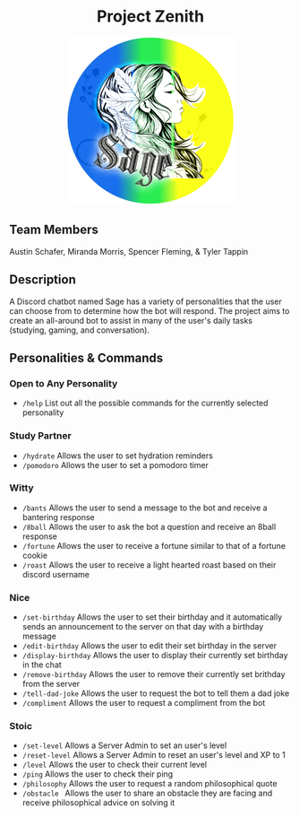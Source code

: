<div align="center">
<h1>Project Zenith</h1>

<img src="src/SageGradient.png" alt="Sage Original Icon" width="300">

<div align="left">
<h2>Team Members</h2>
<p>Austin Schafer, Miranda Morris, Spencer Fleming, & Tyler Tappin</p>

<div align="left">
<h2>Description</h2>
<p>A Discord chatbot named Sage has a variety of personalities that the user can choose from to determine how the bot will respond. The project aims to create an all-around bot to assist in many of the user's daily tasks (studying, gaming, and conversation).
</p>

<div align="left">
<h2>Personalities & Commands</h2>
<h3>Open to Any Personality</h3>
    <ul>
        <li><code>/help</code> List out all the possible commands for the currently selected personality</li>
    </ul>
<h3>Study Partner</h3>
    <ul>
        <li><code>/hydrate</code> Allows the user to set hydration reminders</li>
        <li><code>/pomodoro</code> Allows the user to set a pomodoro timer</li>
    </ul>
<h3>Witty</h3>
    <ul>
        <li><code>/bants</code> Allows the user to send a message to the bot and receive a bantering response</li>
        <li><code>/8ball</code> Allows the user to ask the bot a question and receive an 8ball response</li>
        <li><code>/fortune</code> Allows the user to receive a fortune similar to that of a fortune cookie</li>
        <li><code>/roast</code> Allows the user to receive a light hearted roast based on their discord username</li>
    </ul>  
<h3>Nice</h3>
    <ul>
        <li><code>/set-birthday</code> Allows the user to set their birthday and it automatically sends an announcement to the server on that day with a birthday message</li>
        <li><code>/edit-birthday</code> Allows the user to edit their set birthday in the server</li>
        <li><code>/display-birthday</code> Allows the user to display their currently set birthday in the chat</li>
        <li><code>/remove-birthday</code> Allows the user to remove their currently set brithday from the server</li>
        <li><code>/tell-dad-joke</code> Allows the user to request the bot to tell them a dad joke</li>
        <li><code>/compliment</code> Allows the user to request a compliment from the bot</li>
    </ul>
<h3>Stoic</h3>
    <ul>
        <li><code>/set-level</code> Allows a Server Admin to set an user's level</li>
        <li><code>/reset-level</code> Allows a Server Admin to reset an user's level and XP to 1</li>
        <li><code>/level</code> Allows the user to check their current level</li>
        <li><code>/ping</code> Allows the user to check their ping</li>
        <li><code>/philosophy</code> Allows the user to request a random philosophical quote</li>
        <li><code>/obstacle </code> Allows the user to share an obstacle they are facing and receive philosophical advice on solving it </li>
    </ul>
